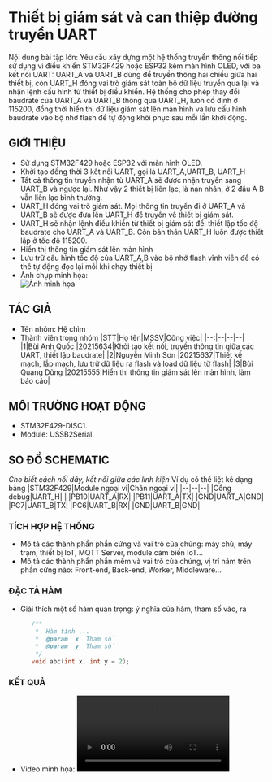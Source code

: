 # Thiết bị giám sát và can thiệp đường truyển UART
  Nội dung bài tập lớn: Yêu cầu xây dựng một hệ thống truyền thông nối tiếp sử dụng vi điều khiển STM32F429 hoặc ESP32 kèm màn hình OLED, với ba kết nối UART: UART_A và UART_B dùng để truyền thông hai chiều giữa hai thiết bị, còn UART_H đóng vai trò giám sát toàn bộ dữ liệu truyền qua lại và nhận lệnh cấu hình từ thiết bị điều khiển. Hệ thống cho phép thay đổi baudrate của UART_A và UART_B thông qua UART_H, luôn cố định ở 115200, đồng thời hiển thị dữ liệu giám sát lên màn hình và lưu cấu hình baudrate vào bộ nhớ flash để tự động khôi phục sau mỗi lần khởi động.

## GIỚI THIỆU
  - Sử dụng STM32F429 hoặc ESP32 với màn hình OLED.
  - Khởi tạo đồng thời 3 kết nối UART, gọi là UART_A,UART_B, UART_H
  - Tất cả thông tin truyền nhận từ UART_A sẽ được nhận truyền sang UART_B và ngược lại. Như vậy 2 thiết bị liên lạc, là nạn nhân, ở 2 đầu A B vẫn liên lạc bình thường.
  - UART_H đóng vai trò giám sát. Mọi thông tin truyền đi ở UART_A và UART_B sẽ được đưa lên UART_H để truyền về thiết bị giám sát.
  - UART_H sẽ nhận lệnh điều khiển từ thiết bị giám sát để: thiết lập tốc độ baudrate cho UART_A và UART_B. Còn bản thân UART_H luôn được thiết lập ở tốc độ 115200.
  - Hiển thị thông tin giám sát lên màn hình
  - Lưu trữ cấu hình tốc độ của UART_A,B vào bộ nhớ flash vĩnh viễn để có thể tự động đọc lại mỗi khi chạy thiết bị
  - Ảnh chụp minh họa:\
    ![Ảnh minh họa](https://github.com/user-attachments/assets/50d8105f-984c-429c-a4ef-db2979660956)

## TÁC GIẢ

- Tên nhóm: Hệ chìm
- Thành viên trong nhóm
  |STT|Họ tên|MSSV|Công việc|
  |--:|--|--|--|
  |1|Bùi Anh Quốc |20215634|Khởi tạo kết nối, truyền thông tin giữa các UART, thiết lập baudrate|
  |2|Nguyễn Minh Sơn |20215637|Thiết kế mạch, lắp mạch, lưu trữ dữ liệu ra flash và load dữ liệu từ flash|
  |3|Bùi Quang Dũng |20215555|Hiển thị thông tin giám sát lên màn hình, làm báo cáo|

## MÔI TRƯỜNG HOẠT ĐỘNG

- STM32F429-DISC1.
- Module: USSB2Serial.

## SO ĐỒ SCHEMATIC

_Cho biết cách nối dây, kết nối giữa các linh kiện_ 
Ví dụ có thể liệt kê dạng bảng
|STM32F429|Module ngoại vi|Chân ngoại vi|
|--|--|--|
|Cổng debug|UART_H| |
|PB10|UART_A|RX|
|PB11|UART_A|TX|
|GND|UART_A|GND|
|PC7|UART_B|TX|
|PC6|UART_B|RX|
|GND|UART_B|GND|

### TÍCH HỢP HỆ THỐNG

- Mô tả các thành phần phần cứng và vai trò của chúng: máy chủ, máy trạm, thiết bị IoT, MQTT Server, module cảm biến IoT...
- Mô tả các thành phần phần mềm và vai trò của chúng, vị trí nằm trên phần cứng nào: Front-end, Back-end, Worker, Middleware...

### ĐẶC TẢ HÀM

- Giải thích một số hàm quan trọng: ý nghĩa của hàm, tham số vào, ra

  ```C
     /**
      *  Hàm tính ...
      *  @param  x  Tham số
      *  @param  y  Tham số
      */
     void abc(int x, int y = 2);
  ```
  
### KẾT QUẢ

- Video minh họa:
![Video minh họa](https://github.com/Smo1003/Draft/releases/download/v1.0.0/Hechim.mp4)

